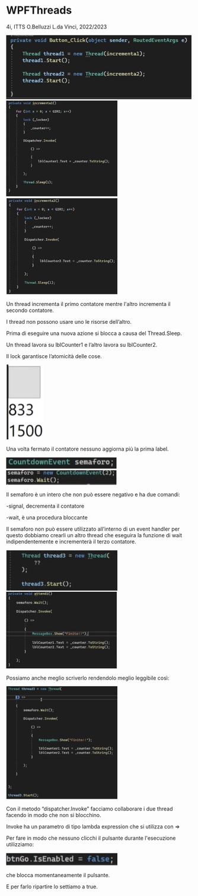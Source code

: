 # WPFThreads
4i, ITTS O.Belluzzi L.da Vinci, 2022/2023

<img src="images/immagine1.PNG" width=500>
<img src="images/immagine2.PNG" width=300> 
<img src="images/immagine3.PNG" width=300>

Un thread incrementa il primo contatore mentre l'altro incrementa il secondo contatore.

I thread non possono usare uno le risorse dell’altro.

Prima di eseguire una nuova azione si blocca a causa del Thread.Sleep.

Un thread lavora su lblCounter1 e l’altro lavora su lblCounter2.

Il lock garantisce l’atomicità delle cose.

<img src="images/immagine4.PNG" width=100>

Una volta fermato il contatore nessuno aggiorna più la prima label.

<img src="images/immagine5.PNG" width=300>
<img src="images/immagine6.PNG" width=300>

Il semaforo è un intero che non può essere negativo e ha due comandi:

-signal, decrementa il contatore

-wait, è una procedura bloccante 

Il semaforo non può essere utilizzato all’interno di un event handler per questo dobbiamo crearli un altro thread che eseguira la funzione di wait indipendentemente e incrementerà il terzo contatore.

<img src="images/immagine7.PNG" width=300>
<img src="images/immagine8.PNG" width=300>

Possiamo anche meglio scriverlo rendendolo meglio leggibile così:

<img src="images/immagine9.PNG" width=300>

Con il metodo “dispatcher.Invoke” facciamo collaborare i due thread facendo in modo che non si blocchino.

Invoke ha un parametro di tipo lambda expression che si utilizza con =>

Per fare in modo che nessuno clicchi il pulsante durante l'esecuzione utilizziamo:

<img src="images/immagine10.PNG" width=300>

che blocca momentaneamente il pulsante. 

E per farlo ripartire lo settiamo a true.

